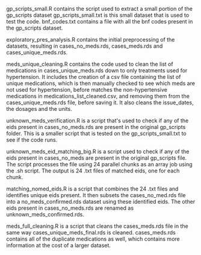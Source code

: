 gp_scripts_small.R contains the script used to extract a small portion of the gp_scripts dataset
gp_scripts_small.txt is this small dataset that is used to test the code.
bnf_codes.txt contains a file with all the bnf codes present in the gp_scripts dataset.

exploratory_pres_analysis.R contains the initial preprocessing of the datasets, resulting in cases_no_meds.rds, cases_meds.rds and cases_unique_meds.rds.

meds_unique_cleaning.R contains the code used to clean the list of medications in cases_unique_meds.rds down to only treatments used for hypertension. It includes the creation of a csv file containing the list of unique medications, which is then manually checked to see which meds are not used for hypertension, before matches the non-hypertensive medications in medications_list_cleaned.csv, and removing them from the cases_unique_meds.rds file, before saving it.
It also cleans the issue_dates, the dosages and the units. 

unknown_meds_verification.R is a script that's used to check if any of the eids present in cases_no_meds.rds are present in the original gp_scripts folder. This is a smaller script that is tested on the gp_scripts_small.txt to see if the code runs.

unknown_meds_eid_matching_big.R is a script used to check if any of the eids present in cases_no_meds are present in the original gp_scripts file. The script processes the file using 24 parallel chunks as an array job using the .sh script. The output is 24 .txt files of matched eids, one for each chunk.

matching_nomed_eids.R is a script that combines the 24 .txt files and identifies unique eids present. It then subsets the cases_no_med.rds file into a no_meds_confirmed.rds dataset using these identified eids. The other eids present in cases_no_meds.rds are renamed as unknown_meds_confirmed.rds.

meds_full_cleaning.R is a script that cleans the cases_meds.rds file in the same way cases_unique_meds_final.rds is cleaned. cases_meds.rds contains all of the duplicate medications as well, which contains more information at the cost of a larger dataset.

